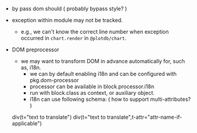  - by pass dom should ( probably bypass style? )
 - exception within module may not be tracked.
   - e.g., we can't know the correct line number when exception occurred in `chart.render` in `@plotdb/chart`.
 - DOM preprocessor
   - we may want to transform DOM in advance automatically for, such as, i18n.
     - we can by default enabling i18n and can be configured with pkg.dom-processor
     - processor can be available in block.processor.i18n 
     - run with block.class as context, or auxiliary object.
     - i18n can use following schema: ( how to support multi-attributes? )

    div(t="text to translate")
    div(t="text to translate",t-attr="attr-name-if-applicable")
     

